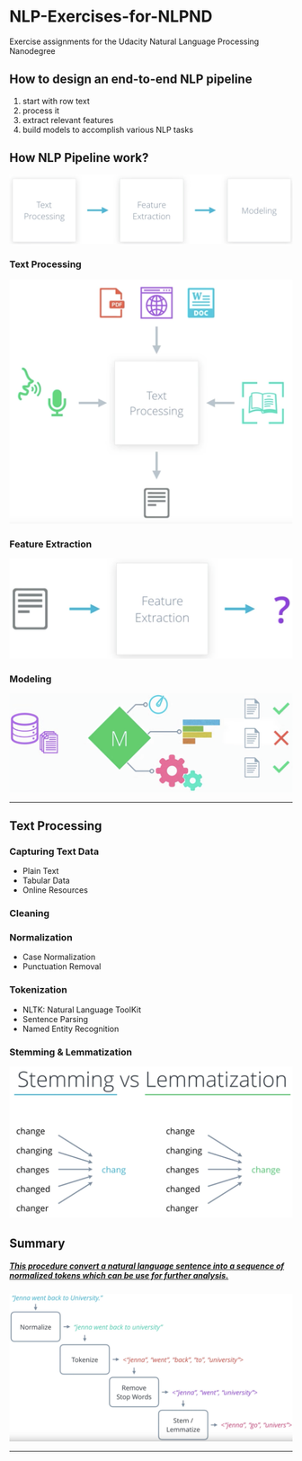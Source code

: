 # NLP-Exercises-for-NLPND
Exercise assignments for the Udacity Natural Language Processing Nanodegree

## How to design an end-to-end NLP pipeline
1. start with row text
2. process it
3. extract relevant features 
4. build models to accomplish various NLP tasks

## How NLP Pipeline work?
 ![NLP Stages](/readme_img/nlppip.png)

### Text Processing
![Text Proc I/O](/readme_img/tp.png)

### Feature Extraction
![Fe Extr I/O](/readme_img/fe.png)

### Modeling
![Modeling I/O](/readme_img/md.png)

----

## Text Processing

### Capturing Text Data
* Plain Text 
* Tabular Data
* Online Resources

### Cleaning

### Normalization
* Case Normalization
* Punctuation Removal

### Tokenization
* NLTK: Natural Language ToolKit
* Sentence Parsing
* Named Entity Recognition

### Stemming & Lemmatization
![stem & lemma](/readme_img/s&l.png)

## Summary
##### <ins>This procedure convert a natural language sentence into a sequence of normalized tokens which can be use for further analysis.</ins>

![summary](/readme_img/summary.png)



----